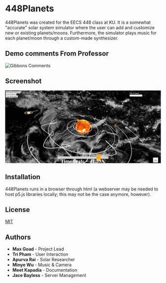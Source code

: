 # 448Planets

448Planets was created for the EECS 448 class at KU. It is a somewhat "accurate" solar system simulator where the user can add and customize new or existing planets/moons. Furthermore, the simulator plays music for each planet/moon through a custom-made synthesizer.

## Demo comments From Professor
![Gibbons Comments](https://github.com/maxdgoad/Planets/blob/master/screenshots/image.jpg)

## Screenshot

![Screencap](https://github.com/maxdgoad/Planets/blob/master/screenshots/SC3.jpg)

## Installation

448Planets runs in a browser through html (a webserver may be needed to host p5.js libraries locally; this may not be the case anymore, however).

## License
[MIT](https://choosealicense.com/licenses/mit/)

## Authors

* **Max Goad** - Project Lead
* **Tri Pham** - User Interaction
* **Apurva Rai** - Solar Researcher
* **Minye Wu** - Music & Camera
* **Meet Kapadia** - Documentation
* **Jace Bayless** - Server Management
